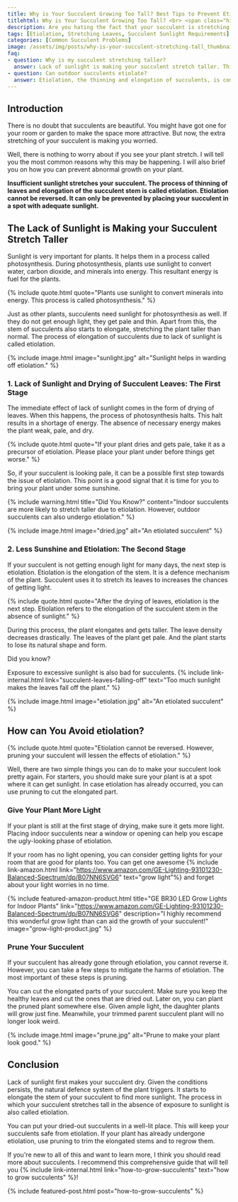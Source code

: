 ```yaml
--- 
title: Why is Your Succulent Growing Too Tall? Best Tips to Prevent Etiolation
titlehtml: Why is Your Succulent Growing Too Tall? <br> <span class="highlight">Best Tips to Prevent Etiolation</span>
description: Are you hating the fact that your succulent is stretching way too much? Read ahead as I will tell you why it is growing taller than usual.     
tags: [Etiolation, Stretching Leaves, Succulent Sunlight Requirements]
categories: [Common Succulent Problems]
image: /assets/img/posts/why-is-your-succulent-stretching-tall_thumbnail.jpg
faq: 
- question: Why is my succulent stretching taller?
  answer: Lack of sunlight is making your succulent stretch taller. This is common with indoor succulents. If your plant is growing taller with decreased leave density, make sure you place it in spot that receives sunlight.
- question: Can outdoor succulents etiolate?
  answer: Etiolation, the thinning and elongation of succulents, is common with indoor plants. However, an outdoor succulent placed in shade can etiolate too. 
---
```


## Introduction

There is no doubt that succulents are beautiful. You might have got one for your room or garden to make the space more attractive. But now, the extra stretching of your succulent is making you worried. 

Well, there is nothing to worry about if you see your plant stretch. I will tell you the most common reasons why this may be happening. I will also brief you on how you can prevent abnormal growth on your plant.  

**Insufficient sunlight stretches your succulent. The process of thinning of leaves and elongation of the succulent stem is called etiolation. Etiolation cannot be reversed. It can only be prevented by placing your succulent in a spot with adequate sunlight.**

## The Lack of Sunlight is Making your Succulent Stretch Taller

Sunlight is very important for plants. It helps them in a process called photosynthesis. During photosynthesis, plants use sunlight to convert water, carbon dioxide, and minerals into energy. This resultant energy is fuel for the plants.

{% include quote.html quote="Plants use sunlight to convert minerals into energy. This process is called photosynthesis." %}

Just as other plants, succulents need sunlight for photosynthesis as well. If they do not get enough light, they get pale and thin. Apart from this, the stem of succulents also starts to elongate, stretching the plant taller than normal. The process of elongation of succulents due to lack of sunlight is called etiolation.

{% include image.html image="sunlight.jpg" alt="Sunlight helps in warding off etiolation." %}

### 1. Lack of Sunlight and Drying of Succulent Leaves: The First Stage

The immediate effect of lack of sunlight comes in the form of drying of leaves. When this happens, the process of photosynthesis halts. This halt results in a shortage of energy. The absence of necessary energy makes the plant weak, pale, and dry.

{% include quote.html quote="If your plant dries and gets pale, take it as a precursor of etiolation. Please place your plant under before things get worse." %}

So, if your succulent is looking pale, it can be a possible first step towards the issue of etiolation. This point is a good signal that it is time for you to bring your plant under some sunshine.

{% include warning.html title="Did You Know?" content="Indoor succulents are more likely to stretch taller due to etiolation. However, outdoor succulents can also undergo etiolation." %}

{% include image.html image="dried.jpg" alt="An etiolated succulent" %}

### 2. Less Sunshine and Etiolation: The Second Stage

If your succulent is not getting enough light for many days, the next step is etiolation. Etiolation is the elongation of the stem. It is a defence mechanism of the plant. Succulent uses it to stretch its leaves to increases the chances of getting light.

{% include quote.html quote="After the drying of leaves, etiolation is the next step. Etiolation refers to the elongation of the succulent stem in the absence of sunlight." %}

During this process, the plant elongates and gets taller. The leave density decreases drastically. The leaves of the plant get pale. And the plant starts to lose its natural shape and form. 

<p class="w3">Did you know?</p>
<p class="w1">Exposure to excessive sunlight is also bad for succulents. {% include link-internal.html link="succulent-leaves-falling-off" text="Too much sunlight makes the leaves fall off the plant." %}</p>

{% include image.html image="etiolation.jpg" alt="An etiolated succulent" %}


## How can You Avoid etiolation?

{% include quote.html quote="Etiolation cannot be reversed. However, pruning your succulent will lessen the effects of etiolation." %}

Well, there are two simple things you can do to make your succulent look pretty again. For starters, you should make sure your plant is at a spot where it can get sunlight. In case etiolation has already occurred, you can use pruning to cut the elongated part. 

### Give Your Plant More Light

If your plant is still at the first stage of drying, make sure it gets more light. Placing indoor succulents near a window or opening can help you escape the ugly-looking phase of etiolation.

If your room has no light opening, you can consider getting lights for your room that are good for plants too. You can get one awesome {% include link-amazon.html link="https://www.amazon.com/GE-Lighting-93101230-Balanced-Spectrum/dp/B07NN6SVG6" text="grow light"%} and forget about your light worries in no time.

{% include featured-amazon-product.html title="GE BR30 LED Grow Lights for Indoor Plants" link="https://www.amazon.com/GE-Lighting-93101230-Balanced-Spectrum/dp/B07NN6SVG6" description="I highly recommend this wonderful grow light than can aid the growth of your succulent!" image="grow-light-product.jpg" %}

### Prune Your Succulent 

If your succulent has already gone through etiolation, you cannot reverse it. However, you can take a few steps to mitigate the harms of etiolation. The most important of these steps is pruning.

You can cut the elongated parts of your succulent. Make sure you keep the healthy leaves and cut the ones that are dried out. Later on, you can plant the pruned plant somewhere else. Given ample light, the daughter plants will grow just fine. Meanwhile, your trimmed parent succulent plant will no longer look weird. 

{% include image.html image="prune.jpg" alt="Prune to make your plant look good." %}

## Conclusion 

Lack of sunlight first makes your succulent dry. Given the conditions persists, the natural defence system of the plant triggers. It starts to elongate the stem of your succulent to find more sunlight. The process in which your succulent stretches tall in the absence of exposure to sunlight is also called etiolation.

You can put your dried-out succulents in a well-lit place. This will keep your succulents safe from etiolation. If your plant has already undergone etiolation, use pruning to trim the elongated stems and to regrow them.

If you're new to all of this and want to learn more, I think you should read more about succulents. I recommend this comprehensive guide that will tell you {% include link-internal.html link="how-to-grow-succulents" text="how to grow succulents" %}!

{% include featured-post.html post="how-to-grow-succulents" %}
